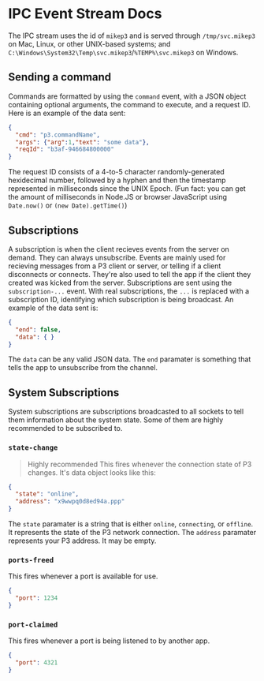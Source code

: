 # IPC Event Stream Docs
The IPC stream uses the id of `mikep3` and is served through `/tmp/svc.mikep3` on Mac, Linux, or other UNIX-based systems; and `C:\Windows\System32\Temp\svc.mikep3`/`%TEMP%\svc.mikep3` on Windows.

## Sending a command
Commands are formatted by using the `command` event, with a JSON object containing optional arguments, the command to execute, and a request ID.
Here is an example of the data sent:
```json
{
  "cmd": "p3.commandName",
  "args": {"arg":1,"text": "some data"},
  "reqId": "b3af-946684800000"
}
```
The request ID consists of a 4-to-5 character randomly-generated hexidecimal number, followed by a hyphen and then the timestamp represented in milliseconds since the UNIX Epoch.
(Fun fact: you can get the amount of milliseconds in Node.JS or browser JavaScript using `Date.now()` or `(new Date).getTime()`)

## Subscriptions
A subscription is when the client recieves events from the server on demand. They can always unsubscribe.
Events are mainly used for recieving messages from a P3 client or server, or telling if a client disconnects or connects.
They're also used to tell the app if the client they created was kicked from the server.
Subscriptions are sent using the `subscription-...` event. With real subscriptions, the `...` is replaced with a subscription ID, identifying which subscription is being broadcast.
An example of the data sent is:
```json
{
  "end": false,
  "data": { }
}
```
The `data` can be any valid JSON data. The `end` paramater is something that tells the app to unsubscribe from the channel.

## System Subscriptions
System subscriptions are subscriptions broadcasted to all sockets to tell them information about the system state. Some of them are highly recommended to be subscribed to.

### `state-change`
> Highly recommended
This fires whenever the connection state of P3 changes. It's data object looks like this:
```json
{
  "state": "online",
  "address": "x9wwpq0d8ed94a.ppp"
}
```
The `state` paramater is a string that is either `online`, `connecting`, or `offline`. It represents the state of the P3 network connection.
The `address` paramater represents your P3 address. It may be empty.

### `ports-freed`
This fires whenever a port is available for use.
```json
{
  "port": 1234
}
```

### `port-claimed`
This fires whenever a port is being listened to by another app.
```json
{
  "port": 4321
}
```
